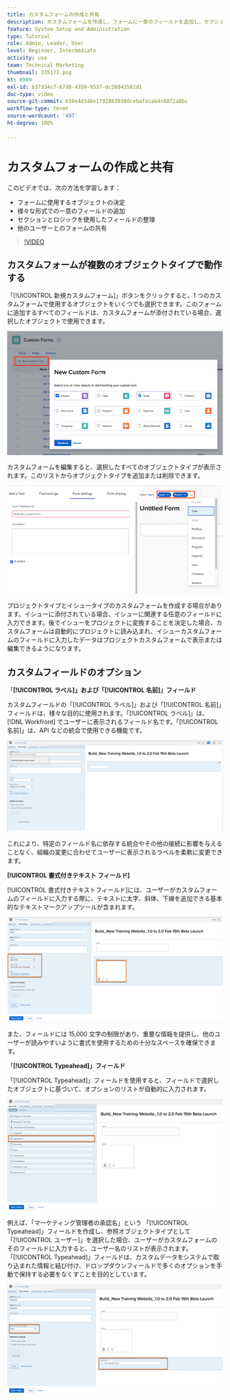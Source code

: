 ```yaml
---
title: カスタムフォームの作成と共有
description: カスタムフォームを作成し、フォームに一意のフィールドを追加し、セクションとロジックを使用してフィールドを整理し、フォームをユーザーと共有する方法について説明します。
feature: System Setup and Administration
type: Tutorial
role: Admin, Leader, User
level: Beginner, Intermediate
activity: use
team: Technical Marketing
thumbnail: 335172.png
kt: 8909
exl-id: b37334c7-67d0-4359-9537-dc26843582d1
doc-type: video
source-git-commit: 650e4d346e1792863930dcebafacab4c88f2a8bc
workflow-type: tm+mt
source-wordcount: '497'
ht-degree: 100%

---
```


# カスタムフォームの作成と共有

このビデオでは、次の方法を学習します：

* フォームに使用するオブジェクトの決定
* 様々な形式での一意のフィールドの追加
* セクションとロジックを使用したフィールドの整理
* 他のユーザーとのフォームの共有

>[!VIDEO](https://video.tv.adobe.com/v/335172/?quality=12&learn=on)

## カスタムフォームが複数のオブジェクトタイプで動作する

「[!UICONTROL 新規カスタムフォーム]」ボタンをクリックすると、1 つのカスタムフォームで使用するオブジェクトをいくつでも選択できます。このフォームに追加するすべてのフィールドは、カスタムフォームが添付されている場合、選択したオブジェクトで使用できます。

![「[!UICONTROL 新規カスタムフォーム]」オブジェクトオプションを表示するカスタムフォームウィンドウ](assets/create-custom-form.png)

カスタムフォームを編集すると、選択したすべてのオブジェクトタイプが表示されます。このリストからオブジェクトタイプを追加または削除できます。

![フォーム編集中に選択したオブジェクトタイプを表示するカスタムフォームウィンドウ](assets/edit-custom-form.png)

プロジェクトタイプとイシュータイプのカスタムフォームを作成する場合があります。イシューに添付されている場合、イシューに関連する任意のフィールドに入力できます。後でイシューをプロジェクトに変換することを決定した場合、カスタムフォームは自動的にプロジェクトに読み込まれ、イシューカスタムフォームのフィールドに入力したデータはプロジェクトカスタムフォームで表示または編集できるようになります。

## カスタムフィールドのオプション

「**[!UICONTROL ラベル]」および「[!UICONTROL 名前]」フィールド**

カスタムフィールドの「[!UICONTROL ラベル]」および「[!UICONTROL 名前]」フィールドは、様々な目的に使用されます。「[!UICONTROL ラベル]」は、[!DNL Workfront] でユーザーに表示されるフィールド名です。「[!UICONTROL 名前]」は、API などの統合で使用できる機能です。

![「[!UICONTROL ラベル]」および「[!UICONTROL 名前]」フィールドを表示するカスタムフォームウィンドウ](assets/custom-forms-field-label-and-name.png)

これにより、特定のフィールド名に依存する統合やその他の接続に影響を与えることなく、組織の変更に合わせてユーザーに表示されるラベルを柔軟に変更できます。

**[!UICONTROL 書式付きテキスト フィールド]**

[!UICONTROL 書式付きテキストフィールド]には、ユーザーがカスタムフォームのフィールドに入力する際に、テキストに太字、斜体、下線を追加できる基本的なテキストマークアップツールが含まれます。

![「[!UICONTROL 書式付きテキストフィールド]」オプションを表示するカスタムフォームウィンドウ](assets/custom-forms-text-field-with-formatting.png)

また、フィールドには 15,000 文字の制限があり、重要な情報を提供し、他のユーザーが読みやすいように書式を使用するための十分なスペースを確保できます。

「**[!UICONTROL Typeahead]」フィールド**

「[!UICONTROL Typeahead]」フィールドを使用すると、フィールドで選択したオブジェクトに基づいて、オプションのリストが自動的に入力されます。

![「[!UICONTROL Typeahead]」フィールドオプションを表示するカスタムフォームウィンドウ](assets/custom-forms-typeahead-1.png)

例えば、「マーケティング管理者の承認名」という 「[!UICONTROL Typeahead]」フィールドを作成し、参照オブジェクトタイプとして「[!UICONTROL ユーザー]」を選択した場合、ユーザーがカスタムフォームのそのフィールドに入力すると、ユーザー名のリストが表示されます。「[!UICONTROL Typeahead]」フィールドは、カスタムデータをシステムで取り込まれた情報と結び付け、ドロップダウンフィールドで多くのオプションを手動で保持する必要をなくすことを目的としています。

![[!UICONTROL Typeahead] ドロップダウンメニューを表示するカスタムフォームウィンドウ](assets/custom-forms-typeahead-2.png)
